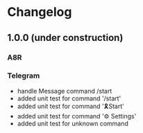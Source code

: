 # Changelog

## 1.0.0 (under construction)

### A8R

### Telegram

- handle Message command /start
- added unit test for command '/start'
- added unit test for command '🎗Start'
- added unit test for command '⚙ Settings'
- added unit test for unknown command
